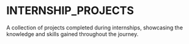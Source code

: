 # INTERNSHIP_PROJECTS
A collection of projects completed during internships, showcasing the knowledge and skills gained throughout the journey.

